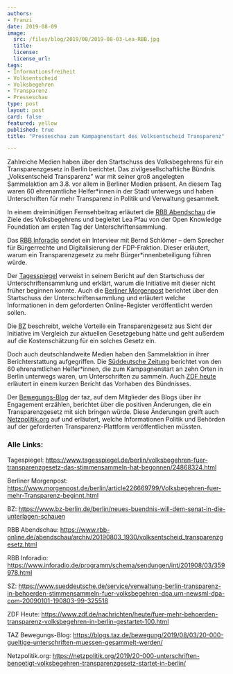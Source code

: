 ```yaml
---
authors:
- Franzi
date: 2019-08-09
image:
  src: /files/blog/2019/08/2019-08-03-Lea-RBB.jpg
  title:
  license:
  license_url:
tags:
- Informationsfreiheit
- Volksentscheid
- Volksbegehren
- Transparenz
- Presseschau
type: post
layout: post
card: false
featured: yellow
published: true
title: "Presseschau zum Kampagnenstart des Volksentscheid Transparenz"

---
```


Zahlreiche Medien haben über den Startschuss des Volksbegehrens für ein Transparenzgesetz in Berlin berichtet. Das zivilgesellschaftliche Bündnis „Volksentscheid Transparenz” war mit seiner groß angelegten Sammelaktion am 3.8. vor allem in Berliner Medien präsent. An diesem Tag waren 60 ehrenamtliche Helfer*innen in der Stadt unterwegs und haben Unterschriften für mehr Transparenz in Politik und Verwaltung gesammelt.


In einem dreiminütigen Fernsehbeitrag erläutert die [RBB Abendschau](https://www.rbb-online.de/abendschau/archiv/20190803_1930/volksentscheid_transparenzgesetz.html) die Ziele des Volksbegehrens und begleitet Lea Pfau von der Open Knowledge Foundation am ersten Tag der Unterschriftensammlung. 


Das [RBB Inforadio](https://www.inforadio.de/programm/schema/sendungen/int/201908/03/359978.html) sendet ein Interview mit Bernd Schlömer – dem Sprecher für Bürgerrechte und Digitalisierung der FDP-Fraktion. Dieser erläutert, warum ein Transparenzgesetz zu mehr Bürger*innenbeteiligung führen würde.


Der [Tagesspiegel](https://www.tagesspiegel.de/berlin/volksbegehren-fuer-transparenzgesetz-das-stimmensammeln-hat-begonnen/24868324.html) verweist in seinem Bericht auf den Startschuss der Unterschriftensammlung und erklärt, warum die Initiative mit dieser nicht früher beginnen konnte. Auch die [Berliner Morgenpost](https://www.morgenpost.de/berlin/article226669799/Volksbegehren-fuer-mehr-Transparenz-beginnt.html) berichtet über den Startschuss der Unterschriftensammlung und erläutert welche Informationen in dem geforderten Online-Register veröffentlicht werden sollen.  


Die [BZ](https://www.bz-berlin.de/berlin/neues-buendnis-will-dem-senat-in-die-unterlagen-schauen) beschreibt, welche Vorteile ein Transparenzgesetz aus Sicht der Initiative im Vergleich zur aktuellen Gesetzgebung hätte und geht außerdem auf die Kostenschätzung für ein solches Gesetz ein. 


Doch auch deutschlandweite Medien haben den Sammelaktion in ihrer Berichterstattung aufgegriffen. Die [Süddeutsche Zeitung](https://www.sueddeutsche.de/service/verwaltung-berlin-transparenz-in-behoerden-stimmensammeln-fuer-volksbegehren-dpa.urn-newsml-dpa-com-20090101-190803-99-325518) berichtet von den 60 ehrenamtlichen Helfer*innen, die zum Kampagnenstart an zehn Orten in Berlin unterwegs waren, um Unterschriften zu sammeln. Auch [ZDF heute](https://www.zdf.de/nachrichten/heute/fuer-mehr-behoerden-transparenz-volksbegehren-in-berlin-gestartet-100.html) erläutert in einem kurzen Bericht das Vorhaben des Bündnisses. 


Der [Bewegungs-Blog](https://blogs.taz.de/bewegung/2019/08/03/20-000-gueltige-unterschriften-muessen-gesammelt-werden/) der taz, auf dem Mitglieder des Blogs über ihr Engagement erzählen, berichtet über die positiven Änderungen, die ein Transparenzgesetz mit sich bringen würde. Diese Änderungen greift auch [Netzpolitik.org](https://netzpolitik.org/2019/20-000-unterschriften-benoetigt-volksbegehren-transparenzgesetz-startet-in-berlin/) auf und erläutert, welche Informationen Politik und Behörden auf der geforderten Transparenz-Plattform veröffentlichen müssten. 


### Alle Links: 

Tagespiegel: https://www.tagesspiegel.de/berlin/volksbegehren-fuer-transparenzgesetz-das-stimmensammeln-hat-begonnen/24868324.html

Berliner Morgenpost: https://www.morgenpost.de/berlin/article226669799/Volksbegehren-fuer-mehr-Transparenz-beginnt.html 

BZ: https://www.bz-berlin.de/berlin/neues-buendnis-will-dem-senat-in-die-unterlagen-schauen

RBB Abendschau: https://www.rbb-online.de/abendschau/archiv/20190803_1930/volksentscheid_transparenzgesetz.html

RBB Inforadio: https://www.inforadio.de/programm/schema/sendungen/int/201908/03/359978.html 

SZ: https://www.sueddeutsche.de/service/verwaltung-berlin-transparenz-in-behoerden-stimmensammeln-fuer-volksbegehren-dpa.urn-newsml-dpa-com-20090101-190803-99-325518 

ZDF Heute: https://www.zdf.de/nachrichten/heute/fuer-mehr-behoerden-transparenz-volksbegehren-in-berlin-gestartet-100.html 

TAZ Bewegungs-Blog: https://blogs.taz.de/bewegung/2019/08/03/20-000-gueltige-unterschriften-muessen-gesammelt-werden/

Netzpolitik.org: https://netzpolitik.org/2019/20-000-unterschriften-benoetigt-volksbegehren-transparenzgesetz-startet-in-berlin/ 
